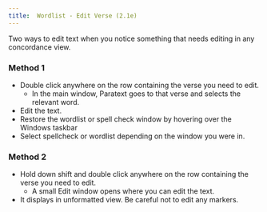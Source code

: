 ```yaml
---
title:  Wordlist - Edit Verse (2.1e)
---
```

Two ways to edit text when you notice something that needs editing in any concordance view.

### Method 1

- Double click anywhere on the row containing the verse you need to edit.
   - In the main window, Paratext goes to that verse and selects the relevant word.
- Edit the text.
- Restore the wordlist or spell check window by hovering over the Windows taskbar
- Select spellcheck or wordlist depending on the window you were in.

### Method 2

- Hold down shift and double click anywhere on the row containing the verse you need to edit.
   - A small Edit window opens where you can edit the text.
- It displays in unformatted view. Be careful not to edit any markers.

